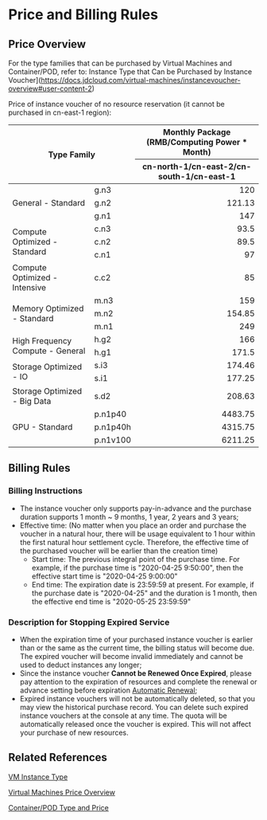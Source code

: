 # Price and Billing Rules

## Price Overview

For the type families that can be purchased by Virtual Machines and Container/POD, refer to: Instance Type that Can be Purchased by Instance Voucher](https://docs.jdcloud.com/virtual-machines/instancevoucher-overview#user-content-2)

Price of instance voucher of no resource reservation (it cannot be purchased in cn-east-1 region):

<table>
	<thead>
   <tr>
      <th colspan="2" rowspan="2" align="center"> Type Family</td>
      <th align="center">Monthly Package (RMB/Computing Power * Month)</td>
   </tr>
   <tr>
      <th align="center">cn-north-1/cn-east-2/cn-south-1/cn-east-1</td>         
   </tr>
   </thead>
   <tbody>  
   <tr>
      <td rowspan="3">General - Standard</td>
      <td>g.n3</td>
      <td align="right">120</td>         
   </tr>
   <tr>
      <td>g.n2</td>
      <td align="right">121.13</td>              
   </tr>
   <tr>
      <td>g.n1</td>
      <td align="right">147</td>         
   </tr>
   <tr>
      <td rowspan="3">Compute Optimized - Standard</td>
      <td>c.n3</td>
      <td align="right">93.5</td>         
   </tr>
   <tr>
      <td>c.n2</td>
      <td align="right">89.5</td>         
   </tr>
   <tr>
      <td>c.n1</td>
      <td align="right">97</td>         
   </tr>
   <tr>
      <td>Compute Optimized - Intensive</td>
      <td>c.c2</td>
      <td align="right">85</td>         
   </tr>
   <tr>
      <td rowspan="3">Memory Optimized - Standard</td>
      <td>m.n3</td>
      <td align="right">159</td>         
   </tr>
   <tr>
      <td>m.n2</td>
      <td align="right">154.85</td>         
   </tr>
   <tr>
      <td>m.n1</td>
      <td align="right">249</td>         
   </tr>
   <tr>
      <td rowspan="2">High Frequency Compute - General</td>
      <td>h.g2</td>
      <td align="right">166</td>         
   </tr> 
   <tr>
      <td>h.g1</td>
      <td align="right">171.5</td>         
   </tr>      
   <tr>
      <td rowspan="2">Storage Optimized - IO</td>
      <td>s.i3</td>
      <td align="right">174.46</td>         
   </tr> 
   <tr>
      <td>s.i1</td>
      <td align="right">177.25</td>         
   </tr> 
   <tr>
      <td>Storage Optimized - Big Data</td>
      <td>s.d2</td>
      <td align="right">208.63</td>         
   </tr>
   <tr>
      <td rowspan="3">GPU - Standard</td>
      <td>p.n1p40</td>
      <td align="right">4483.75</td>         
   </tr>
   <tr>
      <td>p.n1p40h</td>
      <td align="right">4315.75</td>         
   </tr>
   <tr>
      <td>p.n1v100</td>
      <td align="right">6211.25</td>         
   </tr>
</tbody>  
</table>     

## Billing Rules
### Billing Instructions
* The instance voucher only supports pay-in-advance and the purchase duration supports 1 month ~ 9 months, 1 year, 2 years and 3 years;
* Effective time: (No matter when you place an order and purchase the voucher in a natural hour, there will be usage equivalent to 1 hour within the first natural hour settlement cycle. Therefore, the effective time of the purchased voucher will be earlier than the creation time)
  * Start time: The previous integral point of the purchase time. For example, if the purchase time is "2020-04-25 9:50:00", then the effective start time is "2020-04-25 9:00:00"
  * End time: The expiration date is 23:59:59 at present. For example, if the purchase date is "2020-04-25" and the duration is 1 month, then the effective end time is "2020-05-25 23:59:59"
      

### Description for Stopping Expired Service
* When the expiration time of your purchased instance voucher is earlier than or the same as the current time, the billing status will become due. The expired voucher will become invalid immediately and cannot be used to deduct instances any longer;<br>
* Since the instance voucher **Cannot be Renewed Once Expired**, please pay attention to the expiration of resources and complete the renewal or advance setting before expiration [Automatic Renewal](https://docs.jdcloud.com/online-buying/renew-management);<br>
* Expired instance vouchers will not be automatically deleted, so that you may view the historical purchase record. You can delete such expired instance vouchers at the console at any time. The quota will be automatically released once the voucher is expired. This will not affect your purchase of new resources.

## Related References

[VM Instance Type](https://docs.jdcloud.com/virtual-machines/instance-type-family) 

[Virtual Machines Price Overview](https://docs.jdcloud.com/virtual-machines/price-overview)

[Container/POD Type and Price](https://docs.jdcloud.com/native-container/price-overview)<br>
